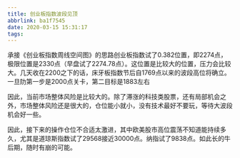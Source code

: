 ```yaml
---
title: 创业板指数波段见顶
abbrlink: ba1f7545
date: 2020-03-15 15:31:17
tags:
---
```

承接《创业板指数周线空间图》的思路创业板指数试了0.382位置，即2274点，极限位置是2330点（早盘试了2274.78点）。这位置是比较大的位置，压力会比较大。几天收在2200之下的话，床牙板指数节后自1769点以来的波段高位将确立。一旦阞第一步是2000点关卡，第二目标是1883左右

因此，当前市场整体风险是比较大的。除了滞涨的科技类股票，还有局部机会之外，市场整体风险还是很大的，仓位能小就小，没有技术最好不要玩，等待大波段机会好一些。

因此，接下来的操作仓位不合适太激进，其中欧美股市高位震荡不知道能持续多久，尤其是道琼斯指数试了29568接近30000点。纳指试了9838点。如此长的牛后期，随时有崩的可能。